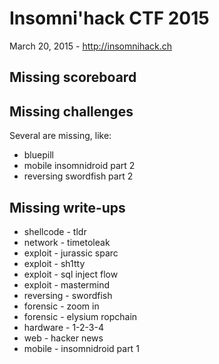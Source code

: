 # Insomni'hack CTF 2015
March 20, 2015 - <http://insomnihack.ch>

## Missing scoreboard

## Missing challenges

Several are missing, like:

* bluepill
* mobile insomnidroid part 2
* reversing swordfish part 2

## Missing write-ups

* shellcode - tldr
* network - timetoleak
* exploit - jurassic sparc
* exploit - sh1tty
* exploit - sql inject flow
* exploit - mastermind
* reversing - swordfish
* forensic - zoom in
* forensic - elysium ropchain
* hardware - 1-2-3-4
* web - hacker news
* mobile - insomnidroid part 1



